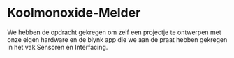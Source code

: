 # Koolmonoxide-Melder
We hebben de opdracht gekregen om zelf een projectje te ontwerpen met onze eigen hardware en de blynk app die we aan de praat hebben gekregen in het vak Sensoren en Interfacing. 
